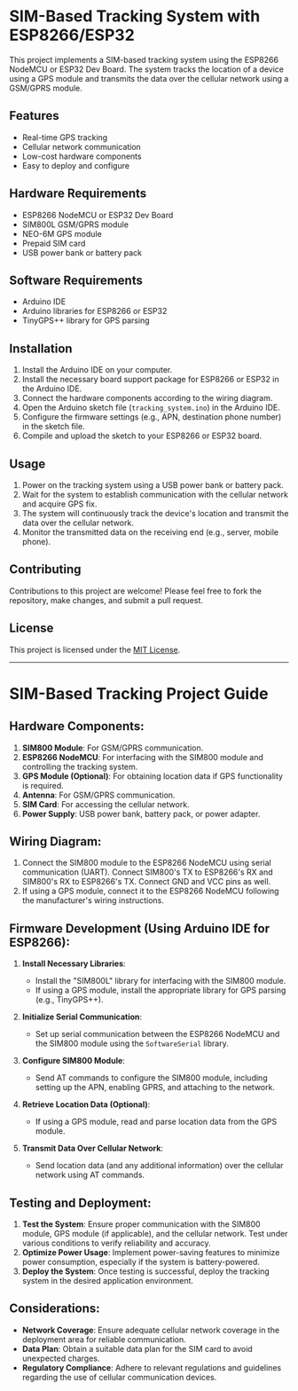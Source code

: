 # SIM-Based Tracking System with ESP8266/ESP32

This project implements a SIM-based tracking system using the ESP8266 NodeMCU or ESP32 Dev Board. The system tracks the location of a device using a GPS module and transmits the data over the cellular network using a GSM/GPRS module.

## Features

- Real-time GPS tracking
- Cellular network communication
- Low-cost hardware components
- Easy to deploy and configure

## Hardware Requirements

- ESP8266 NodeMCU or ESP32 Dev Board
- SIM800L GSM/GPRS module
- NEO-6M GPS module
- Prepaid SIM card
- USB power bank or battery pack

## Software Requirements

- Arduino IDE
- Arduino libraries for ESP8266 or ESP32
- TinyGPS++ library for GPS parsing

## Installation

1. Install the Arduino IDE on your computer.
2. Install the necessary board support package for ESP8266 or ESP32 in the Arduino IDE.
3. Connect the hardware components according to the wiring diagram.
4. Open the Arduino sketch file (`tracking_system.ino`) in the Arduino IDE.
5. Configure the firmware settings (e.g., APN, destination phone number) in the sketch file.
6. Compile and upload the sketch to your ESP8266 or ESP32 board.

## Usage

1. Power on the tracking system using a USB power bank or battery pack.
2. Wait for the system to establish communication with the cellular network and acquire GPS fix.
3. The system will continuously track the device's location and transmit the data over the cellular network.
4. Monitor the transmitted data on the receiving end (e.g., server, mobile phone).

## Contributing

Contributions to this project are welcome! Please feel free to fork the repository, make changes, and submit a pull request.

## License

This project is licensed under the [MIT License](LICENSE).

---

# SIM-Based Tracking Project Guide

## Hardware Components:
1. **SIM800 Module**: For GSM/GPRS communication.
2. **ESP8266 NodeMCU**: For interfacing with the SIM800 module and controlling the tracking system.
3. **GPS Module (Optional)**: For obtaining location data if GPS functionality is required.
4. **Antenna**: For GSM/GPRS communication.
5. **SIM Card**: For accessing the cellular network.
6. **Power Supply**: USB power bank, battery pack, or power adapter.

## Wiring Diagram:
1. Connect the SIM800 module to the ESP8266 NodeMCU using serial communication (UART). Connect SIM800's TX to ESP8266's RX and SIM800's RX to ESP8266's TX. Connect GND and VCC pins as well.
2. If using a GPS module, connect it to the ESP8266 NodeMCU following the manufacturer's wiring instructions.

## Firmware Development (Using Arduino IDE for ESP8266):
1. **Install Necessary Libraries**:
   - Install the "SIM800L" library for interfacing with the SIM800 module.
   - If using a GPS module, install the appropriate library for GPS parsing (e.g., TinyGPS++).

2. **Initialize Serial Communication**:
   - Set up serial communication between the ESP8266 NodeMCU and the SIM800 module using the `SoftwareSerial` library.

3. **Configure SIM800 Module**:
   - Send AT commands to configure the SIM800 module, including setting up the APN, enabling GPRS, and attaching to the network.

4. **Retrieve Location Data (Optional)**:
   - If using a GPS module, read and parse location data from the GPS module.

5. **Transmit Data Over Cellular Network**:
   - Send location data (and any additional information) over the cellular network using AT commands.

## Testing and Deployment:
1. **Test the System**: Ensure proper communication with the SIM800 module, GPS module (if applicable), and the cellular network. Test under various conditions to verify reliability and accuracy.
2. **Optimize Power Usage**: Implement power-saving features to minimize power consumption, especially if the system is battery-powered.
3. **Deploy the System**: Once testing is successful, deploy the tracking system in the desired application environment.

## Considerations:
- **Network Coverage**: Ensure adequate cellular network coverage in the deployment area for reliable communication.
- **Data Plan**: Obtain a suitable data plan for the SIM card to avoid unexpected charges.
- **Regulatory Compliance**: Adhere to relevant regulations and guidelines regarding the use of cellular communication devices.
